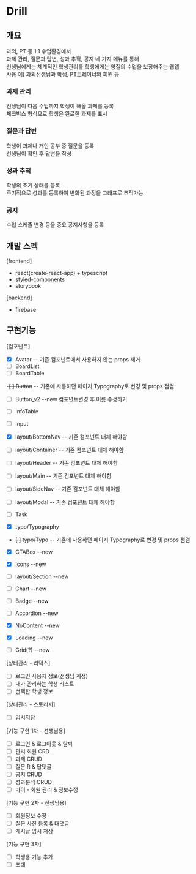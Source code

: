 # Drill

## 개요

과외, PT 등 1:1 수업환경에서  
과제 관리, 질문과 답변, 성과 추적, 공지 네 가지 메뉴를 통해  
선생님에게는 체계적인 학생관리를 학생에게는 양질의 수업을 보장해주는 웹앱  
사용 예) 과외선생님과 학생, PT트레이너와 회원 등

### 과제 관리

선생님이 다음 수업까지 학생이 해올 과제를 등록  
체크박스 형식으로 학생은 완료한 과제를 표시

### 질문과 답변

학생이 과제나 개인 공부 중 질문을 등록  
선생님이 확인 후 답변을 작성

### 성과 추적

학생의 초기 상태를 등록  
주기적으로 성과를 등록하여 변화된 과정을 그래프로 추적가능

### 공지

수업 스케줄 변경 등을 중요 공지사항을 등록

## 개발 스펙

[frontend]

- react(create-react-app) + typescript
- styled-components
- storybook

[backend]

- firebase

## 구현기능

[컴포넌트]

- [x] Avatar -- 기존 컴포넌트에서 사용하지 않는 props 제거
- [ ] BoardList
- [ ] BoardTable

-~~[ ] Button~~ -- 기존에 사용하던 페이지 Typography로 변경 및 props 점검

- [ ] Button_v2 --new 컴포넌트변경 후 이름 수정하기

- [ ] InfoTable

- [ ] Input

- [x] layout/BottomNav -- 기존 컴포넌트 대체 해야함

- [ ] layout/Container -- 기존 컴포넌트 대체 해야함
- [ ] layout/Header -- 기존 컴포넌트 대체 해야함
- [ ] layout/Main -- 기존 컴포넌트 대체 해야함
- [ ] layout/SideNav -- 기존 컴포넌트 대체 해야함

- [ ] layout/Modal -- 기존 컴포넌트 대체 해야함
- [ ] Task
- [x] typo/Typography
- ~~[ ] typo/Typo~~ -- 기존에 사용하던 페이지 Typography로 변경 및 props 점검
- [x] CTABox --new
- [x] Icons --new

- [ ] layout/Section --new

- [ ] Chart --new
- [ ] Badge --new
- [ ] Accordion --new
- [x] NoContent --new
- [x] Loading --new

- [ ] Grid(?) --new

[상태관리 - 리덕스]

- [ ] 로그인 사용자 정보(선생님 계정)
- [ ] 내가 관리하는 학생 리스트
- [ ] 선택한 학생 정보

[상태관리 - 스토리지]

- [ ] 임시저장

[기능 구현 1차 - 선생님용]

- [ ] 로그인 & 로그아웃 & 탈퇴
- [ ] 관리 회원 CRD
- [ ] 과제 CRUD
- [ ] 질문 R & 답댓글
- [ ] 공지 CRUD
- [ ] 성과분석 CRUD
- [ ] 마이 - 회원 관리 & 정보수정

[기능 구현 2차 - 선생님용]

- [ ] 회원정보 수정
- [ ] 질문 사진 등록 & 대댓글
- [ ] 게시글 임시 저장

[기능 구현 3차]

- [ ] 학생용 기능 추가
- [ ] 초대
